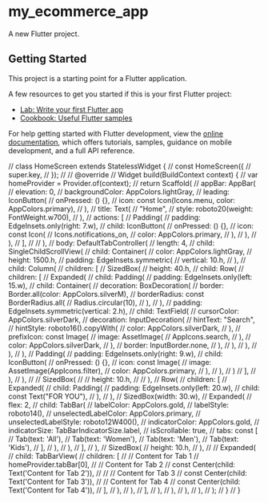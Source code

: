 # my_ecommerce_app

A new Flutter project.

## Getting Started

This project is a starting point for a Flutter application.

A few resources to get you started if this is your first Flutter project:

- [Lab: Write your first Flutter app](https://docs.flutter.dev/get-started/codelab)
- [Cookbook: Useful Flutter samples](https://docs.flutter.dev/cookbook)

For help getting started with Flutter development, view the
[online documentation](https://docs.flutter.dev/), which offers tutorials,
samples, guidance on mobile development, and a full API reference.


// class HomeScreen extends StatelessWidget {
//   const HomeScreen({
//     super.key,
//   });
//
//   @override
//   Widget build(BuildContext context) {
//     var homeProvider = Provider.of<HomeProvider>(context);
//     return Scaffold(
//       appBar: AppBar(
//         elevation: 0,
//         backgroundColor: AppColors.lightGray,
//         leading: IconButton(
//           onPressed: () {},
//           icon: const Icon(Icons.menu, color: AppColors.primary),
//         ),
//         title: Text(
//           "Home",
//           style: roboto20(weight: FontWeight.w700),
//         ),
//         actions: [
//           Padding(
//             padding: EdgeInsets.only(right: 7.w),
//             child: IconButton(
//               onPressed: () {},
//               icon: const Icon(
//                 Icons.notifications_on,
//                 color: AppColors.primary,
//               ),
//             ),
//           ),
//         ],
//
//       ),
//       body: DefaultTabController(
//         length: 4,
//         child: SingleChildScrollView(
//           child: Container(
//             color: AppColors.lightGray,
//             height: 1500.h,
//             padding: EdgeInsets.symmetric(
//               vertical: 10.h,
//             ),
//             child: Column(
//               children: [
//                 SizedBox(
//                   height: 40.h,
//                   child: Row(
//                     children: [
//                       Expanded(
//                         child: Padding(
//                           padding: EdgeInsets.only(left: 15.w),
//                           child: Container(
//                             decoration: BoxDecoration(
//                               border: Border.all(color: AppColors.silverM),
//                               borderRadius: const BorderRadius.all(
//                                 Radius.circular(10),
//                               ),
//                             ),
//                             padding: EdgeInsets.symmetric(vertical: 2.h),
//                             child: TextField(
//                               cursorColor: AppColors.silverDark,
//                               decoration: InputDecoration(
//                                 hintText: "Search",
//                                 hintStyle: roboto16().copyWith(
//                                   color: AppColors.silverDark,
//                                 ),
//                                 prefixIcon: const Image(
//                                   image: AssetImage(
//                                     AppIcons.search,
//                                   ),
//                                   color: AppColors.silverDark,
//                                 ),
//                                 border: InputBorder.none,
//                               ),
//                             ),
//                           ),
//                         ),
//                       ),
//                       Padding(
//                         padding: EdgeInsets.only(right: 9.w),
//                         child: IconButton(
//                           onPressed: () {},
//                           icon: const Image(
//                             image: AssetImage(AppIcons.filter),
//                             color: AppColors.primary,
//                           ),
//                         ),
//                       )
//                     ],
//                   ),
//                 ),
//                 // SizedBox(
//                 //   height: 10.h,
//                 // ),
//                 Row(
//                   children: [
//                     Expanded(
//                       child: Padding(
//                         padding: EdgeInsets.only(left: 20.w),
//                         child: const Text("FOR YOU"),
//                       ),
//                     ),
//                     SizedBox(width: 30.w),
//                     Expanded(
//                       flex: 2,
//                       child: TabBar(
//                         labelColor: AppColors.gold,
//                         labelStyle: roboto14(),
//                         unselectedLabelColor: AppColors.primary,
//                         unselectedLabelStyle: roboto12W400(),
//                         indicatorColor: AppColors.gold,
//                         indicatorSize: TabBarIndicatorSize.label,
//                         isScrollable: true,
//                         tabs: const [
//                           Tab(text: 'All'),
//                           Tab(text: 'Women'),
//                           Tab(text: 'Men'),
//                           Tab(text: 'Kids'),
//                         ],
//                       ),
//                     ),
//                   ],
//                 ),
//                 SizedBox(
//                   height: 10.h,
//                 ),
//
//                 Expanded(
//                   child: TabBarView(
//                     children: [
//                       // Content for Tab 1
//                       homeProvider.tabBar[0],
//                       // Content for Tab 2
//                       const Center(child: Text('Content for Tab 2')),
//
//                       // Content for Tab 3
//                       const Center(child: Text('Content for Tab 3')),
//                       // Content for Tab 4
//                       const Center(child: Text('Content for Tab 4')),
//                     ],
//                   ),
//                 ),
//               ],
//             ),
//           ),
//         ),
//       ),
//     );
//   }
// }